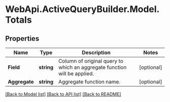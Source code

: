 # WebApi.ActiveQueryBuilder.Model.Totals
## Properties

Name | Type | Description | Notes
------------ | ------------- | ------------- | -------------
**Field** | **string** | Column of original query to which an aggregate function will be applied. | [optional] 
**Aggregate** | **string** | Aggregate function name. | [optional] 

[[Back to Model list]](../README.md#documentation-for-models) [[Back to API list]](../README.md#documentation-for-api-endpoints) [[Back to README]](../README.md)

